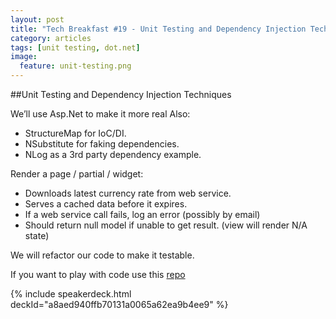 ```yaml
---
layout: post
title: "Tech Breakfast #19 - Unit Testing and Dependency Injection Techniques"
category: articles
tags: [unit testing, dot.net]
image:
  feature: unit-testing.png
---
```


##Unit Testing and Dependency Injection Techniques

We’ll use Asp.Net to make it more real Also:
- StructureMap for IoC/DI.
- NSubstitute for faking dependencies.
- NLog as a 3rd party dependency example.

Render a page / partial / widget:

- Downloads latest currency rate from web service.
- Serves a cached data before it expires.
- If a web service call fails, log an error (possibly by email)
- Should return null model if unable to get result.
(view will render N/A state)

We will refactor our code to make it testable. 

If you want to play with code use this [repo](https://github.com/aboichev/UnitTestingDemo)


{% include speakerdeck.html deckId="a8aed940ffb70131a0065a62ea9b4ee9" %}
